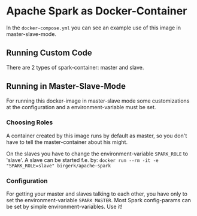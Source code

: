 # Apache Spark as Docker-Container
In the `docker-compose.yml` you can see an example use of this image in master-slave-mode.

## Running Custom Code
There are 2 types of spark-container: master and slave.

## Running in Master-Slave-Mode
For running this docker-image in master-slave mode some customizations at the configuration and a environment-variable must be set.

### Choosing Roles
A container created by this image runs by default as master, so you don't have to tell the master-container about his might.

On the slaves you have to change the environment-variable `SPARK_ROLE` to 'slave'. A slave can be started f.e. by: `docker run --rm -it -e "SPARK_ROLE=slave" birgerk/apache-spark`

### Configuration
For getting your master and slaves talking to each other, you have only to set the environment-variable `SPARK_MASTER`.
Most Spark config-params can be set by simple environment-variables. Use it!
